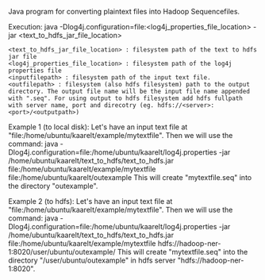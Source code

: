 Java program for converting plaintext files into Hadoop Sequencefiles.

Execution:
    java  -Dlog4j.configuration=file:<log4j_properties_file_location> -jar <text_to_hdfs_jar_file_location> <inputfilepath> <outputfilepath>

    <text_to_hdfs_jar_file_location> : filesystem path of the text to hdfs jar file 
    <log4j_properties_file_location> : filesystem path of the log4j properties file
    <inputfilepath> : filesystem path of the input text file.
    <outfilepath> : filesystem (also hdfs filesystem) path to the output directory. The output file name will be the input file name appended with ".seq". For using output to hdfs filesystem add hdfs fullpath with server name, port and direcotry (eg. hdfs://<server>:<port>/<outputpath>) 

Example 1 (to local disk):
Let's have an input text file at "file:/home/ubuntu/kaarelt/example/mytextfile". Then we will use the command:
    java -Dlog4j.configuration=file:/home/ubuntu/kaarelt/log4j.properties -jar /home/ubuntu/kaarelt/text_to_hdfs/text_to_hdfs.jar file:/home/ubuntu/kaarelt/example/mytextfile file:/home/ubuntu/kaarelt/outexample
This will create "mytextfile.seq" into the directory "outexample".

Example 2 (to hdfs):
Let's have an input text file at "file:/home/ubuntu/kaarelt/example/mytextfile". Then we will use the command:
    java -Dlog4j.configuration=file:/home/ubuntu/kaarelt/log4j.properties -jar /home/ubuntu/kaarelt/text_to_hdfs/text_to_hdfs.jar file:/home/ubuntu/kaarelt/example/mytextfile hdfs://hadoop-ner-1:8020/user/ubuntu/outexample/
This will create "mytextfile.seq" into the directory "/user/ubuntu/outexample" in hdfs server "hdfs://hadoop-ner-1:8020".

